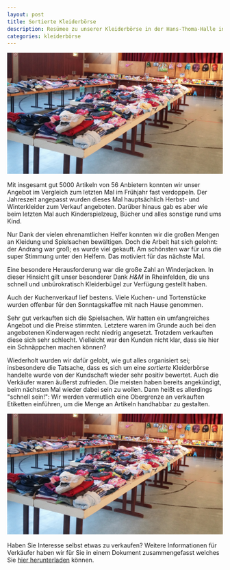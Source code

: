 ```yaml
---
layout: post
title: Sortierte Kleiderbörse
description: Resümee zu unserer Kleiderbörse in der Hans-Thoma-Halle in Rheinfelden/Warmbach am 15. Oktober 2017.
categories: kleiderbörse
---
```


![Sortierte Kleidung](/images/20171014_165432.jpg "Sortierte Kleidung an der Kleidebörse")

Mit insgesamt gut 5000 Artikeln von 56 Anbietern konnten wir unser Angebot im Vergleich zum letzten Mal im Frühjahr fast verdoppeln.
Der Jahreszeit angepasst wurden dieses Mal hauptsächlich Herbst- und Winterkleider zum Verkauf angeboten. Darüber hinaus gab es aber wie beim letzten Mal auch Kinderspielzeug, Bücher und alles sonstige rund ums Kind.

Nur Dank der vielen ehrenamtlichen Helfer konnten wir die großen Mengen an Kleidung und Spielsachen bewältigen. Doch die Arbeit hat sich gelohnt: der Andrang war groß; es wurde viel gekauft.
Am schönsten war für uns die super Stimmung unter den Helfern. Das motiviert für das nächste Mal.

Eine besondere Herausforderung war die große Zahl an Winderjacken. In dieser Hinsicht gilt unser besonderer Dank _H&M_ in Rheinfelden, die uns schnell und unbürokratisch Kleiderbügel zur Verfügung gestellt haben.

Auch der Kuchenverkauf lief bestens. Viele Kuchen- und Tortenstücke wurden offenbar für den Sonntagskaffee mit nach Hause genommen. 

Sehr gut verkauften sich die Spielsachen. Wir hatten ein umfangreiches Angebot und die Preise stimmten.
Letztere waren im Grunde auch bei den angebotenen Kinderwagen recht niedrig angesetzt. Trotzdem verkauften diese sich sehr schlecht. Vielleicht war den Kunden nicht klar, dass sie hier ein Schnäppchen machen können?

Wiederholt wurden wir dafür gelobt, wie gut alles organisiert sei; insbesondere die Tatsache, dass es sich um eine _sortierte_ Kleiderbörse handelte wurde von der Kundschaft wieder sehr positiv bewertet. 
Auch die Verkäufer waren äußerst zufrieden. Die meisten haben bereits angekündigt, beim nächsten Mal wieder dabei sein zu wollen.
Dann heißt es allerdings "schnell sein!": Wir werden vermutlich eine Obergrenze an verkauften Etiketten einführen, um die Menge an Artikeln handhabbar zu gestalten.

![Spielsachen](/images/20171014_165432.jpg "Die Spielwarenabteilung der Kleidebörse")

Haben Sie Interesse selbst etwas zu verkaufen?
Weitere Informationen für Verkäufer haben wir für Sie in einem Dokument zusammengefasst welches Sie [hier herunterladen](/docs/Kleiderboerse_Teilnehmerinfo.pdf) können.
